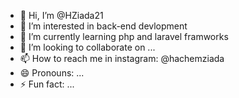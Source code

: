 - 👋 Hi, I’m @HZiada21
- 👀 I’m interested in back-end devlopment
- 🌱 I’m currently learning php and laravel framworks
- 💞️ I’m looking to collaborate on ...
- 📫 How to reach me in instagram: @hachemziada
- 😄 Pronouns: ...
- ⚡ Fun fact: ...

<!---
HZiada21/HZiada21 is a ✨ special ✨ repository because its `README.md` (this file) appears on your GitHub profile.
You can click the Preview link to take a look at your changes.
--->
